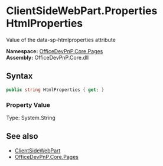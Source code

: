 # ClientSideWebPart.Properties HtmlProperties
 Value of the data-sp-htmlproperties attribute   

**Namespace:** [OfficeDevPnP.Core.Pages](OfficeDevPnP.Core.Pages.md)  
**Assembly:** OfficeDevPnP.Core.dll  
## Syntax
```C#
public string HtmlProperties { get; }
```

### Property Value
Type: System.String  

## See also
- [ClientSideWebPart](OfficeDevPnP.Core.Pages.ClientSideWebPart.md) 
- [OfficeDevPnP.Core.Pages](OfficeDevPnP.Core.Pages.md) 
